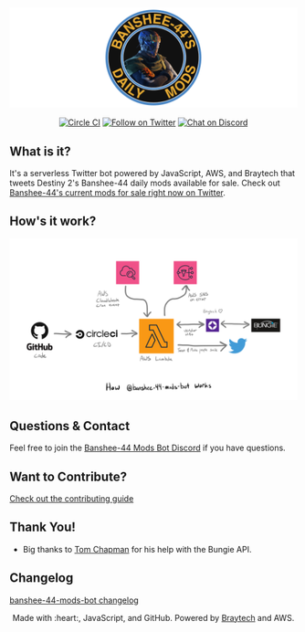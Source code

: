 ![logo](./media/github-readme-banner.png)

<p align="center">
  <a href="https://circleci.com/gh/cujarrett/banshee-44-mods-bot/tree/master"><img alt="Circle CI" src="https://circleci.com/gh/cujarrett/banshee-44-mods-bot/tree/master.svg?style=svg"></a>
  <a href="https://twitter.com/intent/follow?screen_name=banshee44mods"><img alt="Follow on Twitter" src="https://img.shields.io/twitter/follow/banshee44mods?label=Follow&style=social"></a>
  <a href="https://discord.gg/jAA5U52"><img alt="Chat on Discord" src="https://img.shields.io/discord/460598989939802115?label=Discord"></a>
</p>

## What is it?
It's a serverless Twitter bot powered by JavaScript, AWS, and Braytech that tweets Destiny 2's Banshee-44 daily mods available for sale. Check
out [Banshee-44's current mods for sale right now on Twitter](https://twitter.com/banshee44mods).

## How's it work?
![design](./media/design.jpg)

## Questions & Contact
Feel free to join the [Banshee-44 Mods Bot Discord](https://discord.gg/jAA5U52) if you have questions.

## Want to Contribute?
[Check out the contributing guide](CONTRIBUTING.md)

## Thank You!
- Big thanks to [Tom Chapman](https://github.com/justrealmilk) for his help with the Bungie API.

## Changelog
[banshee-44-mods-bot changelog](CHANGELOG.md)

<p align="center">
  Made with :heart:, JavaScript, and GitHub. Powered by <a href="https://braytech.org/">Braytech</a> and AWS.
</p>

